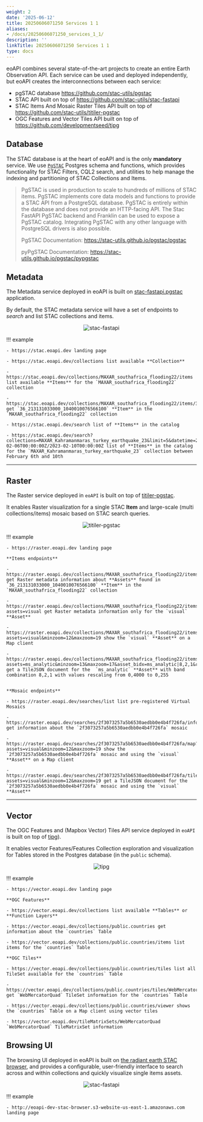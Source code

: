 ```yaml
---
weight: 2
date: '2025-06-12'
title: 20250606071250 Services 1 1
aliases:
- /docs/20250606071250_services_1_1/
description: ''
linkTitle: 20250606071250 Services 1 1
type: docs
---
```


eoAPI combines several state-of-the-art projects to create an entire Earth Observation API. Each service can be used and deployed independently, but eoAPI creates the interconnections between each service:

- pgSTAC database https://github.com/stac-utils/pgstac
- STAC API built on top of https://github.com/stac-utils/stac-fastapi
- STAC Items And Mosaic Raster Tiles API built on top of https://github.com/stac-utils/titiler-pgstac
- OGC Features and Vector Tiles API built on top of https://github.com/developmentseed/tipg

## Database

The STAC database is at the heart of eoAPI and is the only **mandatory** service. We use [`PgSTAC`](https://github.com/stac-utils/pgstac) Postgres schema and functions, which provides functionality for STAC Filters, CQL2 search, and utilities to help manage the indexing and partitioning of STAC Collections and Items.

> PgSTAC is used in production to scale to hundreds of millions of STAC items. PgSTAC implements core data models and functions to provide a STAC API from a PostgreSQL database. PgSTAC is entirely within the database and does not provide an HTTP-facing API. The Stac FastAPI PgSTAC backend and Franklin can be used to expose a PgSTAC catalog. Integrating PgSTAC with any other language with PostgreSQL drivers is also possible.
>
> PgSTAC Documentation: https://stac-utils.github.io/pgstac/pgstac
>
> pyPgSTAC Documentation: https://stac-utils.github.io/pgstac/pypgstac

## Metadata

The Metadata service deployed in eoAPI is built on [stac-fastapi.pgstac](https://github.com/stac-utils/stac-fastapi) application.

By default, the STAC metadata service will have a set of endpoints to *search* and list STAC collections and items.


<p align="center">
<img alt="stac-fastapi" src="https://github.com/developmentseed/eoAPI/assets/10407788/d0963386-1c8f-4607-98b8-3b0edb341a5e"/>
</p>

!!! example

    - https://stac.eoapi.dev landing page

    - https://stac.eoapi.dev/collections list available **Collection**

    - https://stac.eoapi.dev/collections/MAXAR_southafrica_flooding22/items list available **Items** for the `MAXAR_southafrica_flooding22` collection

    - https://stac.eoapi.dev/collections/MAXAR_southafrica_flooding22/items/36_213131033000_1040010076566100 get `36_213131033000_1040010076566100` **Item** in the `MAXAR_southafrica_flooding22` collection

    - https://stac.eoapi.dev/search list of **Items** in the catalog

    - https://stac.eoapi.dev/search?collections=MAXAR_Kahramanmaras_turkey_earthquake_23&limit=5&datetime=2023-02-06T00:00:00Z/2023-02-10T00:00:00Z list of **Items** in the catalog for the `MAXAR_Kahramanmaras_turkey_earthquake_23` collection between February 6th and 10th

---

## Raster

The Raster service deployed in `eoAPI` is built on top of [titiler-pgstac](https://stac-utils.github.io/titiler-pgstac/).

It enables Raster visualization for a single STAC **Item** and large-scale (multi collections/items) mosaic based on STAC search queries.

<p align="center">
<img alt="titiler-pgstac"  src="https://github.com/developmentseed/eoAPI/assets/10407788/096de97d-21d5-48e1-b61a-d1595ed9816d">
</p>

!!! example

    - https://raster.eoapi.dev landing page

    **Items endpoints**

    - https://raster.eoapi.dev/collections/MAXAR_southafrica_flooding22/items/36_213131033000_1040010076566100/info get Raster metadata information about **Assets** found in `36_213131033000_1040010076566100` **Item** in the `MAXAR_southafrica_flooding22` collection

    - https://raster.eoapi.dev/collections/MAXAR_southafrica_flooding22/items/36_213131033000_1040010076566100/info?assets=visual get Raster metadata information only for the `visual` **Asset**

    - https://raster.eoapi.dev/collections/MAXAR_southafrica_flooding22/items/36_213131033000_1040010076566100/map?assets=visual&minzoom=12&maxzoom=19 show the `visual` **Asset** on a Map client

    - https://raster.eoapi.dev/collections/MAXAR_southafrica_flooding22/items/36_213131033000_1040010076566100/tilejson.json?assets=ms_analytic&minzoom=13&maxzoom=17&asset_bidx=ms_analytic|8,2,1&rescale=0,4000 get a TileJSON document for the  `ms_analytic` **Asset** with band combination 8,2,1 with values rescaling from 0,4000 to 0,255


    **Mosaic endpoints**

    - https://raster.eoapi.dev/searches/list list pre-registered Virtual Mosaics

    - https://raster.eoapi.dev/searches/2f3073257a5b6530aedbb0e4b4f726fa/info get information about the `2f3073257a5b6530aedbb0e4b4f726fa` mosaic

    - https://raster.eoapi.dev/searches/2f3073257a5b6530aedbb0e4b4f726fa/map?assets=visual&minzoom=12&maxzoom=19 show the `2f3073257a5b6530aedbb0e4b4f726fa` mosaic and using the `visual` **Asset** on a Map client

    - https://raster.eoapi.dev/searches/2f3073257a5b6530aedbb0e4b4f726fa/tilejson.json?assets=visual&minzoom=12&maxzoom=19 get a TileJSON document for the `2f3073257a5b6530aedbb0e4b4f726fa` mosaic and using the `visual` **Asset**

---

## Vector

The OGC Features and (Mapbox Vector) Tiles API service deployed in `eoAPI` is built on top of [tipg](https://github.com/developmentseed/tipg)).

It enables vector Features/Features Collection exploration and visualization for Tables stored in the Postgres database (in the `public` schema).

<p align="center">
<img alt="tipg"  src="https://github.com/developmentseed/eoAPI/assets/10407788/a35dbf04-be8a-4cf5-b528-8960b18cef45">
</p>

!!! example

    - https://vector.eoapi.dev landing page

    **OGC Features**

    - https://vector.eoapi.dev/collections list available **Tables** or **Function Layers**

    - https://vector.eoapi.dev/collections/public.countries get information about the `countries` Table

    - https://vector.eoapi.dev/collections/public.countries/items list items for the `countries` Table

    **OGC Tiles**

    - https://vector.eoapi.dev/collections/public.countries/tiles list all TileSet available for the `countries` Table

    - https://vector.eoapi.dev/collections/public.countries/tiles/WebMercatorQuad get `WebMercatorQuad` TileSet information for the `countries` Table

    - https://vector.eoapi.dev/collections/public.countries/viewer shows the `countries` Table on a Map client using vector tiles

    - https://vector.eoapi.dev/tileMatrixSets/WebMercatorQuad `WebMercatorQuad` TileMatrixSet information


## Browsing UI

The browsing UI deployed in eoAPI is built on [the radiant earth STAC browser](https://github.com/radiantearth/stac-browser), and provides a configurable, user-friendly interface to search across and within collections and quickly visualize single items assets.


<p align="center">
<img alt="stac-fastapi" src="https://github.com/developmentseed/eoAPI/assets/45140658/fae75d99-44c5-4899-8185-d003cd3c2c6a"/>
</p>

!!! example

    - http://eoapi-dev-stac-browser.s3-website-us-east-1.amazonaws.com landing page
